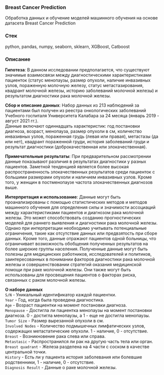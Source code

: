 ### Breast Cancer Prediction
Обработка данных и обучение моделей машинного обучения на основе датасета Breast Cancer Prediction

### Стек
python, pandas, numpy, seaborn, sklearn, XGBoost, Catboost

### Описание
**Гипотеза**: В данном исследовании предполагается, что существуют значимые взаимосвязи между диагностическими характеристиками пациенток (статус менопаузы, размер опухоли, наличие инвазивных узлов, пораженную молочную железу, статус метастазирования, квадрант молочной железы, историю заболеваний молочной железы) и результатом диагностики рака молочной железы.

**Сбор и описание данных**: Набор данных из 213 наблюдений за пациентами был получен из реестра онкологических заболеваний Учебного госпиталя Университета Калабара за 24 месяца (январь 2019 - август 2021 гг.).\
Данные включают одиннадцать характеристик: год постановки диагноза, возраст, менопауза, размер опухоли в см, количество инвазивных узлов, пораженная грудь (левая или правая), метастазы (да или нет), квадрант пораженной груди, история заболеваний груди и результат диагностики (доброкачественная или злокачественная).

**Примечательные результаты**: При предварительном рассмотрении данные показывают различия в результатах диагностики у разных пациентов. Заметной тенденцией является более высокая распространенность злокачественных результатов среди пациенток с большими размерами опухоли и наличием инвазивных узлов. Кроме того, у женщин в постменопаузе частота злокачественных диагнозов выше.

**Интерпретация и использование**: Данные могут быть проанализированы с помощью статистических методов и методов машинного обучения для определения силы и значимости ассоциаций между характеристиками пациентов и диагнозом рака молочной железы. Это может способствовать созданию прогностических моделей для раннего выявления и диагностики рака молочной железы. Однако при интерпретации необходимо учитывать потенциальные ограничения, такие как отсутствие данных или предвзятость при сборе данных. Кроме того, данные отражают пациентов одной больницы, что ограничивает возможность обобщения полученных результатов на более широкие группы населения. Полученные данные могут быть полезны для медицинских работников, исследователей и политиков, заинтересованных в понимании факторов диагностики рака молочной железы и совершенствовании стратегий оказания медицинской помощи при раке молочной железы. Они также могут быть использованы для просвещения пациентов о факторах риска, связанных с раком молочной железы.

**О наборе данных**\
`S/N` - Уникальный идентификатор каждой пациентки.\
`Year` - Год, когда была проведена диагностика.\
`Age` - Возраст пациентки на момент постановки диагноза.\
`Menopause` - Достигла ли пациентка менопаузы на момент постановки диагноза. 0 - достигла менопаузы, а 1 - еще не достигла менопаузы.\
`Tumor Size` - Размер вырезанной опухоли в см.\
`Involved Nodes` - Количество подмышечных лимфатических узлов, содержащих метастатические опухоли. 1 - наличие, 0 - отсутствие.\
`Breast` - Возникновение рака слева или справа.\
`Metastasic` - Распространился ли рак на другую часть тела или орган.\
`Breast quadrant` - Железа разделена на 4 части с соском в качестве центральной точки.\
`History` - Есть ли у пациента история заболевания или болевшие родственники, 1 - наличие, 0 - отсутствие.\
`Diagnosis Result` - Данные о раке молочной железы.